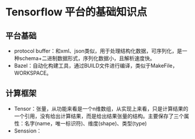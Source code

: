 # Tensorflow 平台的基础知识点

## 平台基础

* protocol buffer：和xml、json类似，用于处理结构化数据，可序列化，是一种schema+二进制数据形式，序列化数据小，且解析速度快。
* Bazel：自动化构建工具，通过BUILD文件进行编译，类似于MakeFile，WORKSPACE。

## 计算框架

* Tensor：张量，从功能来看是一个n维数组，从实现上来看，只是计算结果的一个引用，没有给出计算结果，而是给出结果张量的结构。主要保存了三个属性：名字(name，唯一标识符)、维度(shape)、类型(type)
* Senssion：